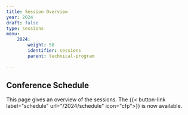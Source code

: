 ```yaml
---
title: Session Overview
year: 2024
draft: false
type: sessions
menu:
    2024:
        weight: 50
        identifier: sessions
        parent: technical-program

---
```


## Conference Schedule
This page gives an overview of the sessions. The {{< button-link label="schedule" url="/2024/schedule" icon="cfp">}} is now available.

<!-- ##  Google Calendar
In the meanwhile, subscribe to this calendar to stay updated about the official dates and events.

<iframe src="https://calendar.google.com/calendar/embed?height=600&amp;wkst=2&amp;bgcolor=%23ffffff&amp;ctz=Europe%2FAmsterdam&amp;src=NGY5cnZsdW5tbXJrcGloMWlibzExZ29vNjRAZ3JvdXAuY2FsZW5kYXIuZ29vZ2xlLmNvbQ&amp;color=%238E24AA&amp;title=QCrypt%202020&amp;showTitle=1&amp;showDate=1&amp;showCalendars=0" style="border:solid 1px #777" width="800" height="600" frameborder="0" scrolling="no"></iframe> -->

